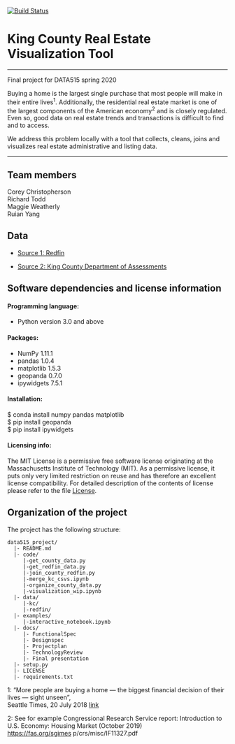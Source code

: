 [![Build Status](https://travis-ci.org/chrico7/data515_project.svg?branch=master)](https://travis-ci.org/chrico7/data515_project)
# King County Real Estate Visualization Tool
----
Final project for DATA515 spring 2020

Buying a home is the largest single purchase that most people will make in their entire lives<sup>1</sup>. Additionally, the residential real estate market is one of the largest components of the American economy<sup>2</sup> and is closely regulated. Even so, good data on real estate trends and transactions is difficult to find and to access.

We address this problem locally with a tool that collects, cleans, joins and visualizes real estate administrative and listing data.

----

## Team members
Corey Christopherson<br/>
Richard Todd<br/>
Maggie Weatherly<br/>
Ruian Yang

## Data
- [Source 1: Redfin](https://www.redfin.com)

- [Source 2: King County Department of Assessments](https://info.kingcounty.gov/assessor/DataDownload/default.aspx)

## Software dependencies and license information

#### Programming language: 

- Python version 3.0 and above 

#### Packages:

- NumPy 1.11.1  
- pandas 1.0.4  
- matplotlib 1.5.3  
- geopanda 0.7.0 
- ipywidgets 7.5.1  

#### Installation:

$ conda install numpy pandas matplotlib<br/>
$ pip install geopanda<br/>
$ pip install ipywidgets

#### Licensing info:

The MIT License is a permissive free software license originating at the Massachusetts Institute of Technology (MIT). As a permissive license, it puts only very limited restriction on reuse and has therefore an excellent license compatibility. For detailed description of the contents of license please refer to the file [License](https://github.com/chrico7/data515_project/blob/master/LICENSE).

## Organization of the project

The project has the following structure:

```
data515_project/
  |- README.md
  |- code/
     |-get_county_data.py
     |-get_redfin_data.py
     |-join_county_redfin.py
     |-merge_kc_csvs.ipynb
     |-organize_county_data.py
     |-visualization_wip.ipynb
  |- data/
     |-kc/
     |-redfin/
  |- examples/
     |-interactive_notebook.ipynb
  |- docs/
     |- FunctionalSpec
     |- Designspec
     |- Projectplan
     |- TechnologyReview
     |- Final presentation
  |- setup.py
  |- LICENSE
  |- requirements.txt
```
1: “More people are buying a home — the biggest financial decision of their lives — sight unseen”,  
    Seattle Times, 20 July 2018 [link](https://www.seattletimes.com/business/real-estate/more-people-are-buying-a-home-the-biggest-financial-decision-of-their-lives-sight-unseen/)  
    
2: See for example Congressional Research Service report: Introduction to U.S. Economy: Housing Market (October 2019)  
    https://fas.org/sgimes p/crs/misc/IF11327.pdf
